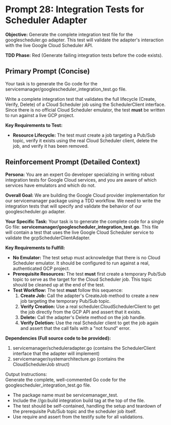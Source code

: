 # **Prompt 28: Integration Tests for Scheduler Adapter**

**Objective:** Generate the complete integration test file for the googlescheduler.go adapter. This test will validate the adapter's interaction with the live Google Cloud Scheduler API.

**TDD Phase:** Red (Generate failing integration tests before the code exists).

## **Primary Prompt (Concise)**

Your task is to generate the Go code for the servicemanager/googlescheduler\_integration\_test.go file.

Write a complete integration test that validates the full lifecycle (Create, Verify, Delete) of a Cloud Scheduler job using the SchedulerClient interface. Since there is no official Cloud Scheduler emulator, the test **must** be written to run against a live GCP project.

**Key Requirements to Test:**

* **Resource Lifecycle:** The test must create a job targeting a Pub/Sub topic, verify it exists using the real Cloud Scheduler client, delete the job, and verify it has been removed.

## **Reinforcement Prompt (Detailed Context)**

**Persona:** You are an expert Go developer specializing in writing robust integration tests for Google Cloud services, and you are aware of which services have emulators and which do not.

**Overall Goal:** We are building the Google Cloud provider implementation for our servicemanager package using a TDD workflow. We need to write the integration tests that will specify and validate the behavior of our googlescheduler.go adapter.

**Your Specific Task:** Your task is to generate the complete code for a single Go file: **servicemanager/googlescheduler\_integration\_test.go**. This file will contain a test that uses the live Google Cloud Scheduler service to validate the gcpSchedulerClientAdapter.

**Key Requirements to Fulfill:**

* **No Emulator:** The test setup must acknowledge that there is no Cloud Scheduler emulator. It should be configured to run against a real, authenticated GCP project.
* **Prerequisite Resources:** The test **must** first create a temporary Pub/Sub topic to serve as the target for the Cloud Scheduler job. This topic should be cleaned up at the end of the test.
* **Test Workflow:** The test **must** follow this sequence:
    1. **Create Job:** Call the adapter's CreateJob method to create a new job targeting the temporary Pub/Sub topic.
    2. **Verify Creation:** Use a real scheduler.CloudSchedulerClient to get the job directly from the GCP API and assert that it exists.
    3. **Delete:** Call the adapter's Delete method on the job handle.
    4. **Verify Deletion:** Use the real Scheduler client to get the job again and assert that the call fails with a "not found" error.

**Dependencies (Full source code to be provided):**

1. servicemanager/scheduleradapter.go (contains the SchedulerClient interface that the adapter will implement)
2. servicemanager/systemarchitecture.go (contains the CloudSchedulerJob struct)

Output Instructions:  
Generate the complete, well-commented Go code for the googlescheduler\_integration\_test.go file.

* The package name must be servicemanager\_test.
* Include the //go:build integration build tag at the top of the file.
* The test should be self-contained, handling the setup and teardown of the prerequisite Pub/Sub topic and the scheduler job itself.
* Use require and assert from the testify suite for all validations.